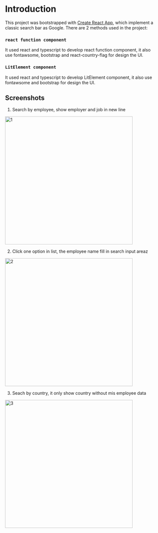# Introduction
This project was bootstrapped with [Create React App](https://github.com/facebook/create-react-app), which implement a classic search bar as Google. 
There are 2 methods used in the project:

### `react function component`
It used react and typescript to develop react function component, it also use fontawsome, bootstrap and react-country-flag for design the UI.

### `LitElement component`
It used react and typescript to develop LitElement component, it also use fontawsome and bootstrap for design the UI.

## Screenshots
1. Search by employee, show employer and job in new line
<img width="418" alt="1" src="https://user-images.githubusercontent.com/8996725/158624810-cf83da68-9c68-478c-a0df-cf6dfb6a8e6b.PNG">

2. Click one option in list, the employee name fill in search input areaz
<img width="418" alt="2" src="https://user-images.githubusercontent.com/8996725/158624808-93d74c04-a1e9-4bff-9375-da2ca598dea3.PNG">

3. Seach by country, it only show country without mis employee data 
<img width="418" alt="3" src="https://user-images.githubusercontent.com/8996725/158624806-c046a53d-c8f4-4143-9cbd-26904104c76b.PNG">
